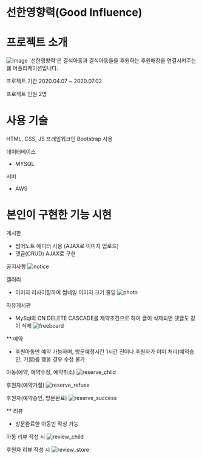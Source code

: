 # 선한영향력(Good Influence)

# 프로젝트 소개
![image](https://user-images.githubusercontent.com/68145824/87402749-f8803580-c5f6-11ea-8bcf-41c208278507.png)
'선한영향력'은 결식아동과 결식아동들을 후원하는 후원매장을 연결시켜주는 웹 어플리케이션입니다.

프로젝트 기간
2020.04.07 ~ 2020.07.02

프로젝트 인원
2명


# 사용 기술

HTML, CSS, JS 프레임워크인 Bootstrap 사용


데이터베이스
 - MYSQL
 
서버
 - AWS


# 본인이 구현한 기능 시현


게시판 
- 썸머노트 에디터 사용 (AJAX로 이미지 업로드)
- 댓글(CRUD) AJAX로 구현

공지사항
![notice](https://user-images.githubusercontent.com/68145824/87397214-f31eed00-c5ee-11ea-867b-1ea3b3ac0db5.gif)

갤러리
- 이미지 리사이징하여 썸네일 이미지 크기 줄임
![photo](https://user-images.githubusercontent.com/68145824/87397232-fc0fbe80-c5ee-11ea-8fb5-dc6f986fd4e5.gif)

자유게시판
-  MySql의 ON DELETE CASCADE를 제약조건으로 하여 글이 삭제되면 댓글도 같이 삭제
![freeboard](https://user-images.githubusercontent.com/68145824/87397363-32e5d480-c5ef-11ea-972c-43ad3e2ca86b.gif)


** 예약
- 후원아동만 예약 가능하며, 방문예정시간 1시간 전이나 후원자가 이미 처리(예약승인, 거절)를 했을 경우 수정 불가

아동(예약, 예약수정, 예약취소)
![reserve_child](https://user-images.githubusercontent.com/68145824/87397823-e8188c80-c5ef-11ea-80a0-fb018fd2aa8a.gif)

후원자(예약거절)
![reserve_refuse](https://user-images.githubusercontent.com/68145824/87397895-067e8800-c5f0-11ea-9381-8113fabb9eaa.gif)

후원자(예약승인, 방문완료)
![reserve_success](https://user-images.githubusercontent.com/68145824/87397901-08e0e200-c5f0-11ea-823d-38072f7eb139.gif)

** 리뷰
- 방문완료한 아동만 작성 가능

아동 리뷰 작성 시
![review_child](https://user-images.githubusercontent.com/68145824/87397909-0bdbd280-c5f0-11ea-8026-7c77d90a84c7.gif)

후원자 리뷰 작성 시
![review_store](https://user-images.githubusercontent.com/68145824/87397912-0d0cff80-c5f0-11ea-8543-d1b999b7ed5a.gif)

